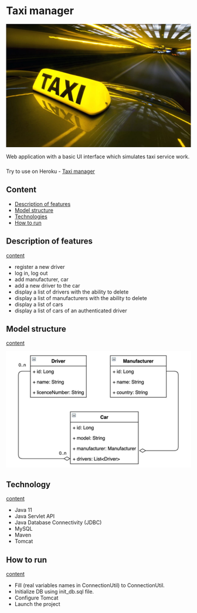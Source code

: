 # Taxi manager 
![drawing](auxiliary/cover-photo.jpg)

Web application with a basic UI interface which simulates taxi service work.
##### 
Try to use on Heroku - <a href="https://taxi-app-1.herokuapp.com/index">Taxi manager</a>

## <a id="content"></a>Content
- [Description of features](#description)
- [Model structure](#model-structure)
- [Technologies](#technologies)
- [How to run](#how-to-run)

## <a id="description"></a>Description of features
[content](#content)
- register a new driver
- log in, log out
- add manufacturer, car
- add a new driver to the car
- display a list of drivers with the ability to delete
- display a list of manufacturers with the ability to delete
- display a list of cars
- display a list of cars of an authenticated driver

## <a id="model-structure"></a>Model structure
[content](#content)

![model structure](auxiliary/shema-photo.jpeg)

## <a id="technologies"></a>Technology
[content](#content)
- Java 11
- Java Servlet API
- Java Database Connectivity (JDBC)
- MySQL
- Maven
- Tomcat

## <a id="how-to-run"></a>How to run
[content](#content)
- Fill (real variables names in ConnectionUtil) to ConnectionUtil.
- Initialize DB using init_db.sql file.
- Configure Tomcat
- Launch the project
